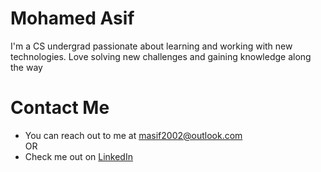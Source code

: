 Mohamed Asif
======
I'm a CS undergrad passionate about learning and working with new technologies. Love solving new challenges and gaining knowledge along the way

Contact Me
==========
- You can reach out to me at masif2002@outlook.com  
OR 
- Check me out on [LinkedIn](https://www.linkedin.com/in/masif2002/)
